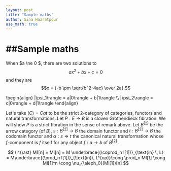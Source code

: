 ```yaml
---
layout: post
title: "Sample maths"
author: Sina Hazratpour
use_math: true
---
```


##Sample maths 
================
  

When $a \ne 0 $, there are two solutions to $$ax^2 + bx + c = 0$$ and they are
$$x = {-b \pm \sqrt{b^2-4ac} \over 2a}.$$ 
      
\begin{align}
    |\psi_1\rangle = a|0\rangle + b|1\rangle \\\\
    |\psi_2\rangle = c|0\rangle + d|1\rangle
\end{align}

Let's take $\mathcal(C) = Cat$  to be the strict $2$-category of categories, functors and natural transformations. Let $P:E \to B$ is a cloven Grothendieck fibration. We will show $P$ is a strict fibration in the sense of remark above. Let $B^{[2]}$ be the arrow category (of $B$), $s:B^{[2]} \to B$ the domain functor and $t: B^{[2]} \to B$ the codomain functor  and $\alpha: s \Rightarrow t$ the canonical natural transformation whose $f$-component is $f$ itself for any object $f: a \to b$ of $B^{[2]}$ .  


$$ (I^{\ast} M)[n] = MI[n] = M \underbrace{(\coprod_n I[1])}_{\text{in} \, L} = M\underbrace{(\prod_n I[1])}_{\text{in}\, L^{op}}\cong \prod_n MI[1] \cong MI[1]^n \cong \nu_{\aleph_0}(MI[1])[n] $$
